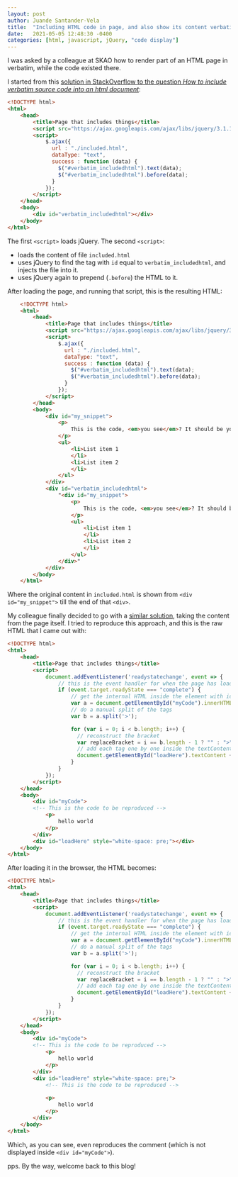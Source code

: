```yaml
---
layout: post
author: Juande Santander-Vela
title:  "Including HTML code in page, and also show its content verbatim"
date:   2021-05-05 12:48:30 -0400
categories: [html, javascript, jQuery, "code display"]
---
```


I was asked by a colleague at SKAO how to render part of an HTML page in verbatim, while the code existed there.

I started from this [solution in StackOverflow to the question *How to include verbatim source code into an html document*][1]:

[1]: https://stackoverflow.com/questions/40445310/how-to-include-verbatim-source-code-into-an-html-document "How to include verbatim source code into an html document"

```html
<!DOCTYPE html>
<html>
    <head>
        <title>Page that includes things</title>
        <script src="https://ajax.googleapis.com/ajax/libs/jquery/3.1.1/jquery.min.js"></script>
        <script>
            $.ajax({
              url : "./included.html",
              dataType: "text",
              success : function (data) {
                $("#verbatim_includedhtml").text(data);
                $("#verbatim_includedhtml").before(data);
              }
            });
        </script>
    </head>
    <body>
        <div id="verbatim_includedhtml"></div>
    </body>
</html>
```

The first `<script>` loads jQuery. The second `<script>`:

 * loads the content of file `included.html`
 * uses jQuery to find the tag with `id` equal to `verbatim_includedhtml`, and injects the file into it.
 * uses jQuery again to prepend (`.before`) the HTML to it.
    
After loading the page, and running that script, this is the resulting HTML:

```html
    <!DOCTYPE html>
    <html>
        <head>
            <title>Page that includes things</title>
            <script src="https://ajax.googleapis.com/ajax/libs/jquery/3.1.1/jquery.min.js"></script>
            <script>
                $.ajax({
                  url : "./included.html",
                  dataType: "text",
                  success : function (data) {
                    $("#verbatim_includedhtml").text(data);
                    $("#verbatim_includedhtml").before(data);
                  }
                });
            </script>
        </head>
        <body>
            <div id="my_snippet">
                <p>
                    This is the code, <em>you see</em>? It should be yours
                </p>
                <ul>
                    <li>List item 1
                    </li>
                    <li>List item 2
                    </li>
                </ul>
            </div>
            <div id="verbatim_includedhtml">
                "<div id="my_snippet">
                    <p>
                        This is the code, <em>you see</em>? It should be yours
                    </p>
                    <ul>
                        <li>List item 1
                        </li>
                        <li>List item 2
                        </li>
                    </ul>
                </div>"
            </div>
        </body>
    </html>
```

Where the original content in `included.html` is shown from `<div id="my_snippet">` till the end of that `<div>`.

My colleague finally decided to go with a [similar solution][2], taking the content from the page itself. I tried to reproduce this approach, and this is the raw HTML that I came out with:

[2]: https://jsfiddle.net/wphps3od/ "JSFiddle playground: displaying verbatim code from a tag"

```html
<!DOCTYPE html>
<html>
    <head>
        <title>Page that includes things</title>
        <script>
            document.addEventListener('readystatechange', event => { 
                // this is the event handler for when the page has loaded 
                if (event.target.readyState === "complete") {
                    // get the internal HTML inside the element with id `myCode`
                    var a = document.getElementById("myCode").innerHTML;
                    // do a manual split of the tags
                    var b = a.split('>');

                    for (var i = 0; i < b.length; i++) {
                      // reconstruct the bracket
                      var replaceBracket = i == b.length - 1 ? "" : ">";
                      // add each tag one by one inside the textContent
                      document.getElementById("loadHere").textContent += b[i] + replaceBracket + " \r\n";
                    }
                }
            });
        </script>
    </head>
    <body>
        <div id="myCode">
        <!-- This is the code to be reproduced -->
            <p>
                hello world
            </p>
        </div>
        <div id="loadHere" style="white-space: pre;"></div>
    </body>
</html>
```

After loading it in the browser, the HTML becomes:

```html
<!DOCTYPE html>
<html>
    <head>
        <title>Page that includes things</title>
        <script>
            document.addEventListener('readystatechange', event => { 
                // this is the event handler for when the page has loaded 
                if (event.target.readyState === "complete") {
                    // get the internal HTML inside the element with id `myCode`
                    var a = document.getElementById("myCode").innerHTML;
                    // do a manual split of the tags
                    var b = a.split('>');

                    for (var i = 0; i < b.length; i++) {
                      // reconstruct the bracket
                      var replaceBracket = i == b.length - 1 ? "" : ">";
                      // add each tag one by one inside the textContent
                      document.getElementById("loadHere").textContent += b[i] + replaceBracket + " \r\n";
                    }
                }
            });
        </script>
    </head>
    <body>
        <div id="myCode">
        <!-- This is the code to be reproduced -->
            <p>
                hello world
            </p>
        </div>
        <div id="loadHere" style="white-space: pre;">
            <!-- This is the code to be reproduced -->
        
            <p>
                hello world
            </p>
        </div>
    </body>
</html>
```

Which, as you can see, even reproduces the comment (which is not displayed inside `<div id="myCode">`).

pps. By the way, welcome back to this blog!